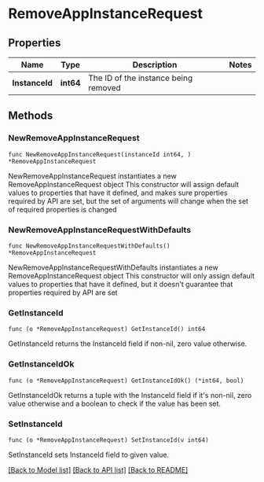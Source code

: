 # RemoveAppInstanceRequest

## Properties

Name | Type | Description | Notes
------------ | ------------- | ------------- | -------------
**InstanceId** | **int64** | The ID of the instance being removed | 

## Methods

### NewRemoveAppInstanceRequest

`func NewRemoveAppInstanceRequest(instanceId int64, ) *RemoveAppInstanceRequest`

NewRemoveAppInstanceRequest instantiates a new RemoveAppInstanceRequest object
This constructor will assign default values to properties that have it defined,
and makes sure properties required by API are set, but the set of arguments
will change when the set of required properties is changed

### NewRemoveAppInstanceRequestWithDefaults

`func NewRemoveAppInstanceRequestWithDefaults() *RemoveAppInstanceRequest`

NewRemoveAppInstanceRequestWithDefaults instantiates a new RemoveAppInstanceRequest object
This constructor will only assign default values to properties that have it defined,
but it doesn't guarantee that properties required by API are set

### GetInstanceId

`func (o *RemoveAppInstanceRequest) GetInstanceId() int64`

GetInstanceId returns the InstanceId field if non-nil, zero value otherwise.

### GetInstanceIdOk

`func (o *RemoveAppInstanceRequest) GetInstanceIdOk() (*int64, bool)`

GetInstanceIdOk returns a tuple with the InstanceId field if it's non-nil, zero value otherwise
and a boolean to check if the value has been set.

### SetInstanceId

`func (o *RemoveAppInstanceRequest) SetInstanceId(v int64)`

SetInstanceId sets InstanceId field to given value.



[[Back to Model list]](../README.md#documentation-for-models) [[Back to API list]](../README.md#documentation-for-api-endpoints) [[Back to README]](../README.md)


